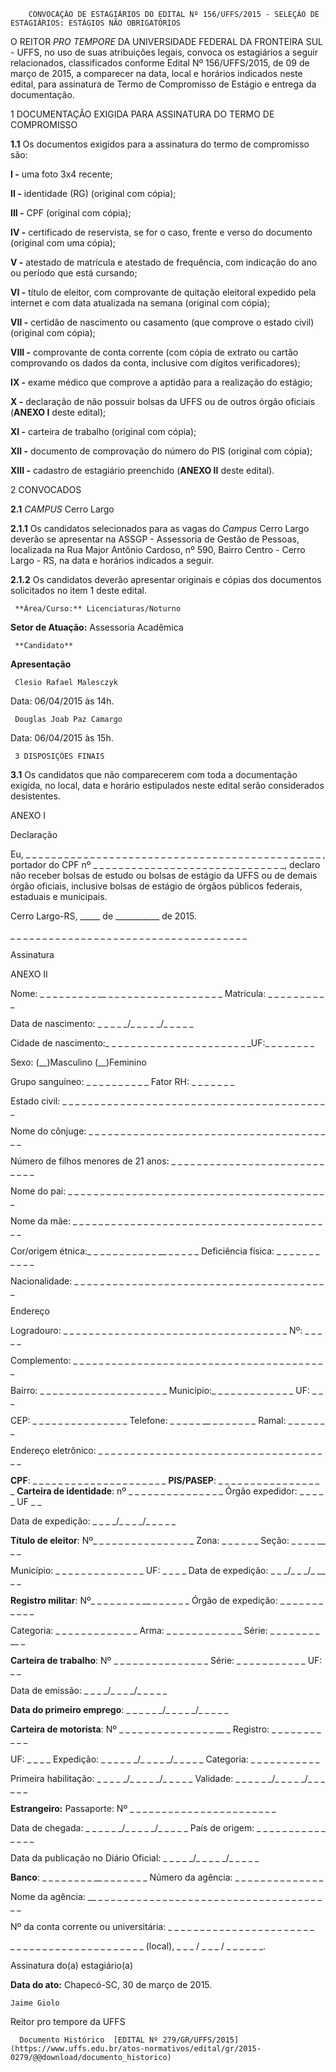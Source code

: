         CONVOCAÇÃO DE ESTAGIÁRIOS DO EDITAL Nº 156/UFFS/2015 - SELEÇÃO DE ESTAGIÁRIOS: ESTÁGIOS NÃO OBRIGATÓRIOS  

O REITOR *PRO TEMPORE* DA UNIVERSIDADE FEDERAL DA FRONTEIRA SUL - UFFS, no uso de suas atribuições legais, convoca os estagiários a seguir relacionados, classificados conforme Edital Nº 156/UFFS/2015, de 09 de março de 2015, a comparecer na data, local e horários indicados neste edital, para assinatura de Termo de Compromisso de Estágio e entrega da documentação.

 1 DOCUMENTAÇÃO EXIGIDA PARA ASSINATURA DO TERMO DE COMPROMISSO

 **1.1** Os documentos exigidos para a assinatura do termo de compromisso são:

 **I -** uma foto 3x4 recente;

 **II -** identidade (RG) (original com cópia);

 **III -** CPF (original com cópia);

 **IV -** certificado de reservista, se for o caso, frente e verso do documento (original com uma cópia);

 **V -** atestado de matrícula e atestado de frequência, com indicação do ano ou período que está cursando;

 **VI -** título de eleitor, com comprovante de quitação eleitoral expedido pela internet e com data atualizada na semana (original com cópia);

 **VII -** certidão de nascimento ou casamento (que comprove o estado civil) (original com cópia);

 **VIII -** comprovante de conta corrente (com cópia de extrato ou cartão comprovando os dados da conta, inclusive com dígitos verificadores);

 **IX -** exame médico que comprove a aptidão para a realização do estágio;

 **X -** declaração de não possuir bolsas da UFFS ou de outros órgão oficiais (**ANEXO I** deste edital);

 **XI -** carteira de trabalho (original com cópia);

 **XII -** documento de comprovação do número do PIS (original com cópia);

 **XIII -** cadastro de estagiário preenchido (**ANEXO II** deste edital).

 2 CONVOCADOS

 **2.1** *CAMPUS* Cerro Largo

 **2.1.1** Os candidatos selecionados para as vagas do *Campus* Cerro Largo deverão se apresentar na ASSGP - Assessoria de Gestão de Pessoas, localizada na Rua Major Antônio Cardoso, nº 590, Bairro Centro - Cerro Largo - RS, na data e horários indicados a seguir.

 **2.1.2** Os candidatos deverão apresentar originais e cópias dos documentos solicitados no item 1 deste edital.

     **Área/Curso:** Licenciaturas/Noturno

 **Setor de Atuação:** Assessoria Acadêmica

     **Candidato**

   **Apresentação**

     Clesio Rafael Malesczyk

   Data: 06/04/2015 às 14h.

     Douglas Joab Paz Camargo

   Data: 06/04/2015 às 15h.

     3 DISPOSIÇÕES FINAIS

 **3.1** Os candidatos que não comparecerem com toda a documentação exigida, no local, data e horário estipulados neste edital serão considerados desistentes.

  

 ANEXO I

 Declaração

 Eu, \_ \_ \_ \_ \_ \_ \_ \_ \_ \_ \_ \_ \_ \_ \_ \_ \_ \_ \_ \_ \_ \_ \_ \_ \_ \_ \_ \_ \_ \_ \_ \_ \_ \_ \_ \_ \_ \_ \_ \_ \_ \_ \_ \_ \_ \_ , portador do CPF nº \_ \_ \_ \_ \_ \_ \_ \_ \_ \_ \_ \_ \_ \_ \_ \_ \_ \_ \_ \_ \_ \_ \_ \_ \_ \_ \_ \_ \_ \_, declaro não receber bolsas de estudo ou bolsas de estágio da UFFS ou de demais órgão oficiais, inclusive bolsas de estágio de órgãos públicos federais, estaduais e municipais.

 Cerro Largo-RS, \_\_\_\_\_ de \_\_\_\_\_\_\_\_\_\_\_ de 2015.

 \_ \_ \_ \_ \_ \_ \_ \_ \_ \_ \_ \_ \_ \_ \_ \_ \_ \_ \_ \_ \_ \_ \_ \_ \_ \_ \_ \_ \_ \_ \_ \_ \_ \_ \_ \_ \_

 Assinatura

  

 ANEXO II

 Nome: \_ \_ \_ \_ \_ \_ \_ \_ \_ \_\_ \_ \_ \_ \_ \_ \_ \_ \_ \_ \_ \_ \_ \_ \_ \_ \_ \_ \_ Matrícula: \_ \_ \_ \_ \_ \_ \_ \_ \_ \_

 Data de nascimento: \_ \_ \_ \_ \_/\_ \_ \_ \_ \_/\_ \_ \_ \_ \_

 Cidade de nascimento:\_ \_ \_ \_ \_ \_ \_ \_ \_ \_ \_ \_ \_ \_ \_ \_ \_ \_ \_ \_ \_ \_ \_UF:\_ \_ \_ \_ \_ \_ \_ \_

 Sexo: (\_\_)Masculino (\_\_)Feminino

 Grupo sanguíneo: \_ \_ \_ \_ \_ \_ \_ \_ \_ \_ Fator RH: \_ \_ \_ \_ \_ \_ \_

 Estado civil: \_ \_ \_ \_ \_ \_ \_ \_ \_ \_ \_ \_ \_ \_ \_ \_ \_ \_ \_ \_ \_ \_ \_ \_ \_ \_ \_ \_ \_ \_ \_ \_ \_ \_ \_ \_ \_ \_ \_ \_ \_ \_

 Nome do cônjuge: \_ \_ \_ \_ \_ \_ \_ \_ \_ \_ \_ \_ \_ \_ \_ \_ \_ \_ \_ \_ \_ \_ \_ \_ \_ \_ \_ \_ \_ \_ \_ \_ \_ \_ \_ \_ \_ \_ \_

 Número de filhos menores de 21 anos: \_ \_ \_ \_ \_ \_ \_ \_ \_ \_ \_ \_ \_ \_ \_ \_ \_ \_ \_ \_ \_ \_ \_ \_ \_ \_ \_ \_

 Nome do pai: \_ \_ \_ \_ \_ \_ \_ \_ \_ \_ \_ \_ \_ \_ \_ \_ \_ \_ \_ \_ \_ \_ \_ \_ \_ \_ \_ \_ \_ \_ \_ \_ \_ \_ \_ \_ \_ \_ \_ \_ \_

 Nome da mãe: \_ \_ \_ \_ \_ \_ \_ \_ \_ \_ \_ \_ \_ \_ \_ \_ \_ \_ \_ \_ \_ \_ \_ \_ \_ \_ \_ \_ \_ \_ \_ \_ \_ \_ \_ \_ \_ \_ \_ \_ \_

 Cor/origem étnica:\_ \_ \_ \_ \_ \_ \_ \_ \_ \_ \_ \_\_ \_ \_ \_ \_ \_ Deficiência física: \_ \_ \_ \_ \_ \_ \_ \_ \_ \_ \_

 Nacionalidade: \_ \_ \_ \_ \_ \_ \_ \_ \_ \_ \_ \_ \_ \_ \_ \_ \_ \_ \_ \_ \_ \_ \_ \_ \_ \_ \_ \_ \_ \_ \_ \_ \_ \_ \_ \_ \_ \_ \_ \_

 Endereço

 Logradouro: \_ \_ \_ \_ \_ \_ \_ \_ \_ \_ \_ \_ \_ \_ \_ \_ \_ \_ \_ \_ \_ \_ \_ \_ \_ \_ \_ \_ \_ \_ \_ \_ \_ \_ \_ Nº: \_ \_ \_ \_ \_

 Complemento: \_ \_ \_ \_ \_ \_ \_ \_ \_ \_ \_ \_ \_ \_ \_ \_ \_ \_ \_ \_ \_ \_ \_ \_ \_ \_ \_ \_ \_ \_ \_ \_ \_ \_ \_ \_ \_ \_ \_ \_

 Bairro: \_ \_ \_ \_ \_ \_ \_ \_ \_ \_ \_ \_ \_ \_ \_ \_ \_ \_ \_ \_ Município:\_ \_ \_ \_ \_ \_ \_ \_ \_ \_ \_ \_ \_ UF: \_ \_ \_

 CEP: \_ \_ \_ \_ \_ \_ \_ \_ \_ \_ \_ \_ \_ \_ \_ Telefone: \_ \_ \_ \_ \_ \_\_ \_ \_ \_ \_ \_ \_ \_ Ramal: \_ \_ \_ \_ \_ \_ \_

 Endereço eletrônico: \_ \_ \_ \_ \_ \_ \_ \_ \_ \_ \_ \_ \_ \_ \_ \_ \_ \_ \_ \_ \_ \_ \_ \_ \_ \_ \_ \_ \_ \_ \_ \_ \_ \_ \_ \_ \_

 **CPF**: \_ \_ \_ \_ \_ \_ \_ \_ \_ \_ \_ \_ \_ \_ \_ \_ \_ \_ \_ \_ \_ **PIS/PASEP**: \_ \_ \_ \_ \_ \_ \_ \_ \_ \_ \_ \_ \_ \_ \_ \_ \_ **Carteira de identidade**: nº \_ \_ \_ \_ \_ \_ \_ \_ \_ \_ \_ \_ \_ \_ \_ Órgão expedidor: \_ \_ \_ \_ \_ UF \_ \_

 Data de expedição: \_ \_ \_ \_/\_ \_ \_ \_/\_ \_ \_ \_ \_

 **Título de eleitor**: Nº\_ \_ \_ \_ \_ \_ \_ \_ \_ \_ \_ \_ \_ \_ \_ \_ Zona: \_ \_ \_ \_ \_ \_ Seção: \_ \_ \_ \_ \_\_ \_ \_

 Município: \_ \_ \_ \_ \_ \_ \_ \_ \_ \_ \_ \_ \_ \_ UF: \_ \_ \_ \_ Data de expedição: \_ \_ \_/\_ \_ \_/\_ \_\_ \_ \_

 **Registro militar**: Nº\_ \_ \_ \_ \_ \_ \_ \_ \_\_ \_ \_ \_ \_ \_ \_ Órgão de expedição: \_ \_ \_ \_ \_ \_ \_ \_ \_ \_ \_

 Categoria: \_ \_ \_ \_ \_ \_ \_ \_ \_ \_ \_ \_ \_ Arma: \_ \_ \_ \_ \_ \_ \_ \_ \_ \_ \_ \_ Série: \_ \_ \_ \_ \_ \_ \_ \_ \_\_ \_

 **Carteira de trabalho**: Nº \_ \_ \_ \_ \_ \_ \_ \_ \_ \_ \_ \_ \_ \_ \_ Série: \_ \_ \_ \_ \_ \_ \_ \_ \_ \_ \_ UF: \_ \_

 Data de emissão: \_ \_ \_ \_/\_ \_ \_ \_/\_ \_ \_ \_ \_

 **Data do primeiro emprego**: \_ \_ \_ \_ \_ \_/\_ \_ \_ \_ \_/\_ \_ \_ \_ \_

 **Carteira de motorista**: Nº \_ \_ \_ \_ \_ \_ \_ \_ \_ \_ \_ \_ \_ \_ \_ \_\_ \_ Registro: \_ \_ \_ \_ \_ \_ \_ \_ \_ \_ \_

 UF: \_ \_ \_ \_ Expedição: \_ \_ \_ \_ \_ \_/\_ \_ \_ \_ \_/\_ \_ \_ \_ \_ Categoria: \_ \_ \_ \_ \_ \_ \_ \_ \_ \_ \_

 Primeira habilitação: \_ \_ \_ \_ \_/\_ \_ \_ \_ \_/\_ \_ \_ \_ \_ Validade: \_ \_ \_ \_ \_ \_/\_ \_ \_ \_ \_/\_ \_ \_ \_ \_ \_

 **Estrangeiro:** Passaporte: Nº \_ \_ \_ \_ \_ \_ \_ \_ \_ \_ \_ \_ \_ \_ \_ \_ \_ \_ \_ \_ \_ \_ \_

 Data de chegada: \_ \_ \_ \_ \_ \_/\_ \_ \_ \_ \_/\_ \_ \_ \_ \_ País de origem: \_ \_ \_ \_ \_ \_ \_ \_ \_ \_ \_ \_ \_ \_ \_

 Data da publicação no Diário Oficial: \_ \_ \_ \_ \_/\_ \_ \_ \_ \_/\_ \_ \_ \_ \_

 **Banco**: \_ \_ \_ \_ \_ \_ \_ \_ \_\_ \_ \_ \_ \_ \_ \_ \_ Número da agência: \_ \_ \_ \_ \_ \_ \_ \_ \_ \_ \_ \_ \_ \_

 Nome da agência: \_\_ \_ \_ \_ \_ \_ \_ \_ \_ \_ \_ \_ \_ \_ \_ \_ \_ \_ \_ \_ \_ \_ \_ \_ \_ \_ \_ \_ \_ \_ \_ \_ \_ \_ \_ \_ \_ \_

 Nº da conta corrente ou universitária: \_ \_ \_ \_ \_ \_ \_ \_ \_ \_ \_ \_ \_ \_ \_ \_ \_ \_ \_ \_ \_ \_ \_

 \_ \_ \_ \_ \_ \_ \_ \_ \_ \_ \_ \_ \_ \_ \_ \_ \_ \_ \_ \_ \_ (local), \_ \_ \_ / \_ \_ \_ / \_ \_ \_ \_ \_ \_.

 Assinatura do(a) estagiário(a)

  

   **Data do ato:** Chapecó-SC, 30 de março de 2015.   
 

    Jaime Giolo   
 Reitor pro tempore da UFFS 

      Documento Histórico  [EDITAL Nº 279/GR/UFFS/2015](https://www.uffs.edu.br/atos-normativos/edital/gr/2015-0279/@@download/documento_historico)     
      
